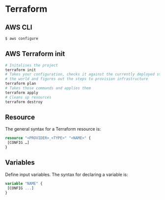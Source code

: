 
# Terraform

## AWS CLI
```bash
$ aws configure
```

## AWS Terraform init

```bash
# Initalises the project
terraform init
# Takes your configuration, checks it against the currently deployed state of
# the world and figures out the steps to provision infrastructure
terraform plan
# Takes those commands and applies them
terraform apply
# Cleans up resources
terraform destroy
```


## Resource
The general syntax for a Terraform resource is:

```terraform
resource "<PROVIDER>_<TYPE>" "<NAME>" {
 [CONFIG …]
}
```

## Variables
Define input variables. The syntax for declaring a variable is:

```terraform
variable "NAME" {
 [CONFIG ...]
}
```
